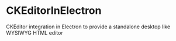 # CKEditorInElectron
CKEditor integration in Electron to provide a standalone desktop like WYSIWYG HTML editor
